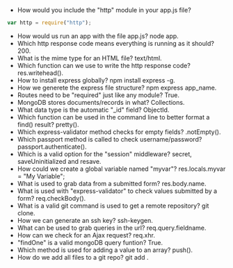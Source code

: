 * How would you include the "http" module in your app.js file? 
```javascript
var http = require("http");
```
* How would us run an app with the file app.js? node app.
* Which http response code means everything is running as it should? 200.
* What is the mime type for an HTML file? text/html.
* Which function can we use to write the http response code? res.writehead().
* How to install express globally? npm install express -g.
* How we generete the express file structure? npm express app_name.
* Routes need to be "required" just like any module? True.
* MongoDB stores documents/records in what? Collections.
* What data type is the automatic "_id" field? ObjectId.
* Which function can be used in the command line to better format a find() result? pretty().
* Which express-validator method checks for empty fields? .notEmpty().
* Which passport method is called to check username/password? passport.authenticate().
* Which is a valid option for the "session" middleware? secret, saveUninitialized and resave.
* How could we create a global variable named "myvar"? res.locals.myvar = "My Variable";
* What is used to grab data from a submitted form? res.body.name.
* What is used with "express-validator" to check values submitted by a form? req.checkBody().
* What is a valid git command is used to get a remote repository? git clone.
* How we can generate an ssh key? ssh-keygen.
* What can be used to grab queries in the url? req.query.fieldname.
* How can we check for an Ajax request? req.xhr.
* "findOne" is a valid mongoDB query funtion? True.
* Which method is used for adding a value to an array? push().
* How do we add all files to a git repo? git add .
